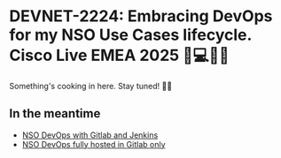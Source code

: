 # DEVNET-2224: Embracing DevOps for my NSO Use Cases lifecycle. Cisco Live EMEA 2025 🤖💻🇳🇱
Something's cooking in here. Stay tuned! 🍳🌮

## In the meantime
- [NSO DevOps with Gitlab and Jenkins](https://github.com/ponchotitlan/NSO-DevOps-in-a-tin-can)
- [NSO DevOps fully hosted in Gitlab only](https://gitlab.com/ponchotitlan/netdevops-nso-demo)
